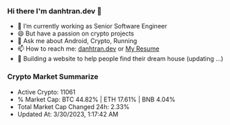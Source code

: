 ### Hi there I'm danhtran.dev 👋

- 🔭 I’m currently working as Senior Software Engineer
- 😄 But have a passion on crypto projects
- 💬 Ask me about Android, Crypto, Running 
- 📫 How to reach me: <a href="https://danhtran.dev" target="_blank">danhtran.dev</a> or <a href="Dan-Resume.pdf" target="_blank">My Resume</a>
- 🌱 Building a website to help people find their dream house (updating ...)

### Crypto Market Summarize
- Active Crypto: 11061
- % Market Cap: BTC 44.82% | ETH 17.61% | BNB 4.04%
- Total Market Cap Changed 24h: 2.33%
- Updated At: 3/30/2023, 1:17:42 AM
